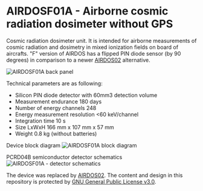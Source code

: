 # AIRDOSF01A - Airborne cosmic radiation dosimeter without GPS 

Cosmic radiation dosimeter unit. It is intended for airborne measurements of cosmic radiation and dosimetry in mixed ionization fields on board of aircrafts. 
"F" version of AIRDOS has a flipped PIN diode sensor (by 90 degrees) in comparison to a newer [AIRDOS02](https://github.com/UniversalScientificTechnologies/AIRDOS02) alternative.

![AIRDOSF01A back panel](/doc/src/img/AIRDOSF01A_box_front.jpg "AIRDOS front panel")

Technical parameters are as following: 

* Silicon PIN diode detector with 60mm3 detection volume
* Measurement endurance 180 days
* Number of energy channels 248
* Energy measurement resolution <60 keV/channel
* Integration time 10 s
* Size LxWxH 166 mm x 107 mm x 57 mm 
* Weight 0.8 kg (without batteries)

Device block diagram
![AIRDOSF01A block diagram](hw/sch_pcb/AIRDOSF01A_block.png)

PCRD04B semiconductor detector schematics
![AIRDOSF01A - detector schematics ](hw/sch_pcb/PCRD04B_Detector_Schematics.png)

The device was replaced by [AIRDOS02](https://github.com/UniversalScientificTechnologies/AIRDOS02). The content and design in this repository is protected by [GNU General Public License v3.0](LICENSE).
